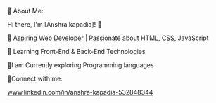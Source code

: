 💫 About Me:

 Hi there, I'm [Anshra kapadia]! 👋 
 
🚀 Aspiring Web Developer | Passionate about HTML, CSS, JavaScript  

🎯 Learning Front-End & Back-End Technologies 

🌱I am Currently exploring Programming languages

💫Connect with me:

www.linkedin.com/in/anshra-kapadia-532848344
